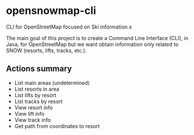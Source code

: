 opensnowmap-cli
===============

CLI for OpenStreetMap focused on Ski information.s

The main goal of this project is to create a Command Line Interface (CLI), in Java, for OpenStreetMap but we want obtain information only related to SNOW (resorts, lifts, tracks, etc.).

Actions summary
---------------

- List main areas (undetermined)
- List resorts in area
- List lifts by resort
- List tracks by resort
- View resort info
- View lift info
- View track info
- Get path from coordinates to resort